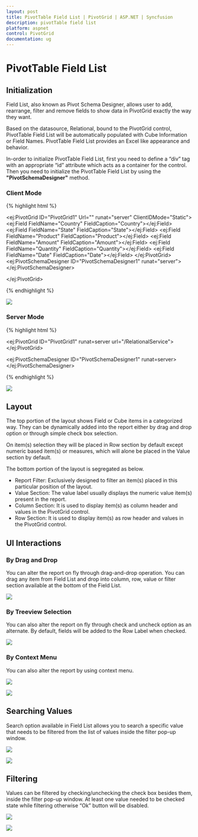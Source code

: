 ```yaml
---
layout: post
title: PivotTable Field List | PivotGrid | ASP.NET | Syncfusion
description: pivotTable field list
platform: aspnet
control: PivotGrid
documentation: ug
---
```


# PivotTable Field List

## Initialization  

Field List, also known as Pivot Schema Designer, allows user to add, rearrange, filter and remove fields to show data in PivotGrid exactly the way they want.

Based on the datasource, Relational, bound to the PivotGrid control, PivotTable Field List will be automatically populated with Cube Information or Field Names. PivotTable Field List provides an Excel like appearance and behavior.

In-order to initialize PivotTable Field List, first you need to define a “div” tag with an appropriate “id” attribute which acts as a container for the control. Then you need to initialize the PivotTable Field List by using the **"PivotSchemaDesigner"** method.


### Client Mode

{% highlight html %}

<ej:PivotGrid ID="PivotGrid1" Url="" runat="server" ClientIDMode="Static">
    <DataSource>
        <Rows>
            <ej:Field FieldName="Country" FieldCaption="Country"></ej:Field>
            <ej:Field FieldName="State" FieldCaption="State"></ej:Field>
        </Rows>
        <Columns>
            <ej:Field FieldName="Product" FieldCaption="Product"></ej:Field>
        </Columns>
        <Values>
            <ej:Field FieldName="Amount" FieldCaption="Amount"></ej:Field>
            <ej:Field FieldName="Quantity" FieldCaption="Quantity"></ej:Field>
        </Values>
        <Filters>
            <ej:Field FieldName="Date" FieldCaption="Date"></ej:Field>
        </Filters>
    </DataSource>
    <ClientSideEvents Load="onLoad" RenderSuccess="loadSchemaDesigner" />
</ej:PivotGrid>
<ej:PivotSchemaDesigner ID="PivotSchemaDesigner1" runat="server">
</ej:PivotSchemaDesigner>

<script type="text/javascript">
    function onLoad(args) {
        args.model.dataSource.data = pivot_dataset; // Datasource
    }

    function loadSchemaDesigner(args) {
        $("#LayoutSection_ControlsSection_PivotSchemaDesigner1").ejPivotSchemaDesigner({
            pivotControl: this,
            layout: ej.PivotSchemaDesigner.Layouts.Excel
        });
        args.model.renderComplete = null;
    }
</script>

</ej:PivotGrid>

{% endhighlight %}

![](PivotTable-Field-List_images/RelationalClientside.png)

### Server Mode 

{% highlight html %}

<ej:PivotGrid ID="PivotGrid1" runat=server url="/RelationalService">
    <ClientSideEvents AfterServiceInvoke="OnAfterServiceInvoke" />
</ej:PivotGrid>

<ej:PivotSchemaDesigner ID="PivotSchemaDesigner1" runat=server></ej:PivotSchemaDesigner>

<script type="text/javascript">
    OnAfterServiceInvoke = function(evt) {
        if (evt.action == "initialize") {
            var PivotSchemaDesigner = $(".e-pivotschemadesigner").data('ejPivotSchemaDesigner');
            if (PivotSchemaDesigner.model.pivotControl == null) {
                PivotSchemaDesigner.model.pivotControl = this;
                PivotSchemaDesigner.model.enableWrapper = true;
                PivotSchemaDesigner.model.layout = "excel";
                PivotSchemaDesigner._load();
            }
        }
    }
</script>

{% endhighlight %}

![](PivotTable-Field-List_images/RelationalServerMode.png)


## Layout 

The top portion of the layout shows Field or Cube items in a categorized way. They can be dynamically added into the report either by drag and drop option or through simple check box selection.
 
On item(s) selection they will be placed in Row section by default except numeric based item(s) or measures, which will alone be placed in the Value section by default.

The bottom portion of the layout is segregated as below.

* Report Filter: Exclusively designed to filter an item(s) placed in this particular position of the layout. 
* Value Section: The value label usually displays the numeric value item(s) present in the report.
* Column Section: It is used to display item(s) as column header and values in the PivotGrid control. 
* Row Section: It is used to display item(s) as row header and values in the PivotGrid control.

## UI Interactions 

### By Drag and Drop

You can alter the report on fly through drag-and-drop operation. You can drag any item from Field List and drop into column, row, value or filter section available at the bottom of the Field List.

![](PivotTable-Field-List_images/RelationalDragnDrop.png) 

### By Treeview Selection

You can also alter the report on fly through check and uncheck option as an alternate. By default, fields will be added to the Row Label when checked.

![](PivotTable-Field-List_images/Relationalchecknuncheck.png) 

### By Context Menu
 
You can also alter the report by using context menu.

![](PivotTable-Field-List_images/Pivotbutton_Context.png)

![](PivotTable-Field-List_images/Treeview_Context.png)

## Searching Values
Search option available in Field List allows you to search a specific value that needs to be filtered from the list of values inside the filter pop-up window.

![](PivotTable-Field-List_images/RelationalFilterIcon.png)

![](PivotTable-Field-List_images/relationaldialogsearch.png)

## Filtering
Values can be filtered by checking/unchecking the check box besides them, inside the filter pop-up window. At least one value needed to be checked state while filtering otherwise “Ok” button will be disabled.

![](PivotTable-Field-List_images/RelationalFilterIcon.png) 

![](PivotTable-Field-List_images/RelationalFilterDialog.png) 

